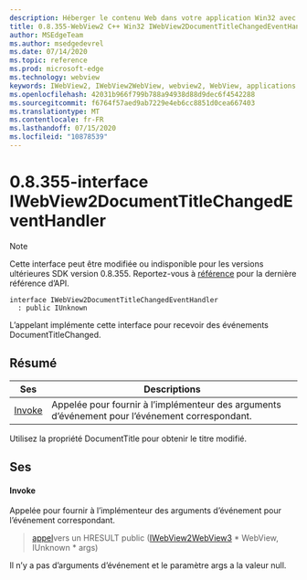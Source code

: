 ```yaml
---
description: Héberger le contenu Web dans votre application Win32 avec le contrôle Microsoft Edge WebView2
title: 0.8.355-WebView2 C++ Win32 IWebView2DocumentTitleChangedEventHandler
author: MSEdgeTeam
ms.author: msedgedevrel
ms.date: 07/14/2020
ms.topic: reference
ms.prod: microsoft-edge
ms.technology: webview
keywords: IWebView2, IWebView2WebView, webview2, WebView, applications Win32, Win32, Edge
ms.openlocfilehash: 42031b966f799b788a94938d88d9dec6f4542288
ms.sourcegitcommit: f6764f57aed9ab7229e4eb6cc8851d0cea667403
ms.translationtype: MT
ms.contentlocale: fr-FR
ms.lasthandoff: 07/15/2020
ms.locfileid: "10878539"
---
```

# 0.8.355-interface IWebView2DocumentTitleChangedEventHandler 

> [!NOTE]
> Cette interface peut être modifiée ou indisponible pour les versions ultérieures SDK version 0.8.355. Reportez-vous à [référence](../../../webview2-api-reference.md) pour la dernière référence d’API.

```
interface IWebView2DocumentTitleChangedEventHandler
  : public IUnknown
```

L’appelant implémente cette interface pour recevoir des événements DocumentTitleChanged.

## Résumé

 Ses                        | Descriptions
--------------------------------|---------------------------------------------
[Invoke](#invoke) | Appelée pour fournir à l’implémenteur des arguments d’événement pour l’événement correspondant.

Utilisez la propriété DocumentTitle pour obtenir le titre modifié.

## Ses

#### Invoke 

Appelée pour fournir à l’implémenteur des arguments d’événement pour l’événement correspondant.

> [appel](#invoke)vers un HRESULT public ([IWebView2WebView3](IWebView2WebView3.md) * WebView, IUnknown * args)

Il n’y a pas d’arguments d’événement et le paramètre args a la valeur null.

